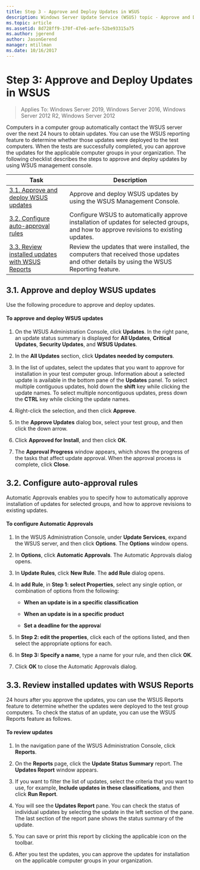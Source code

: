 ```yaml
---
title: Step 3 - Approve and Deploy Updates in WSUS
description: Windows Server Update Service (WSUS) topic - Approve and Deploy Updates in WSUS is step three in a four step process for deploying WSUS
ms.topic: article
ms.assetid: 8d728ff9-170f-47e6-aefe-52be93315a75
ms.author: jgerend
author: JasonGerend
manager: mtillman
ms.date: 10/16/2017
---
```

# Step 3: Approve and Deploy Updates in WSUS

>Applies To: Windows Server 2019, Windows Server 2016, Windows Server 2012 R2, Windows Server 2012

Computers in a computer group automatically contact the WSUS server over the next 24 hours to obtain updates. You can use the WSUS reporting feature to determine whether those updates were deployed to the test computers. When the tests are successfully completed, you can approve the updates for the applicable computer groups in your organization. The following checklist describes the steps to approve and deploy updates by using WSUS management console.

|Task|Description|
|----|--------|
|[3.1. Approve and deploy WSUS updates](3-approve-and-deploy-updates-in-wsus.md#BKM_3.1.)|Approve and deploy WSUS updates by using the WSUS Management Console.|
|[3.2. Configure auto-approval rules](3-approve-and-deploy-updates-in-wsus.md#BKM_3.2.a.)|Configure WSUS to automatically approve installation of updates for selected groups, and how to approve revisions to existing updates.|
|[3.3. Review installed updates with WSUS Reports](3-approve-and-deploy-updates-in-wsus.md#BKM_3.3.)|Review the updates that were installed, the computers that received those updates and other details by using the WSUS Reporting feature.|

## <a name=BKM_3.1.></a>3.1. Approve and deploy WSUS updates
Use the following procedure to approve and deploy updates.

#### To approve and deploy WSUS updates

1.  On the WSUS Administration Console, click **Updates**. In the right pane, an update status summary is displayed for **All Updates**, **Critical Updates**, **Security Updates**, and **WSUS Updates**.

2.  In the **All Updates** section, click **Updates needed by computers**.

3.  In the list of updates, select the updates that you want to approve for installation in your test computer group. Information about a selected update is available in the bottom pane of the **Updates** panel. To select multiple contiguous updates, hold down the **shift** key while clicking the update names. To select multiple noncontiguous updates, press down the **CTRL** key while clicking the update names.

4.  Right-click the selection, and then click **Approve**.

5.  In the **Approve Updates** dialog box, select your test group, and then click the down arrow.

6.  Click **Approved for Install**, and then click **OK**.

7.  The **Approval Progress** window appears, which shows the progress of the tasks that affect update approval. When the approval process is complete, click **Close**.

## <a name=BKM_3.2.a.></a>3.2. Configure auto-approval rules
Automatic Approvals enables you to specify how to automatically approve installation of updates for selected groups, and how to approve revisions to existing updates.

#### To configure Automatic Approvals

1.  In the WSUS Administration Console, under **Update Services**, expand the WSUS server, and then click **Options**. The **Options** window opens.

2.  In **Options**, click **Automatic Approvals**. The Automatic Approvals dialog opens.

3.  In **Update Rules**, click **New Rule**. The **add Rule** dialog opens.

4.  In **add Rule**, in **Step 1: select Properties**, select any single option, or combination of options from the following:

    -   **When an update is in a specific classification**

    -   **When an update is in a specific product**

    -   **Set a deadline for the approva**l

5.  In **Step 2: edit the properties**, click each of the options listed, and then select the appropriate options for each.

6.  In  **Step 3: Specify a name**, type a name for your rule, and then click **OK**.

7.  Click **OK** to close the Automatic Approvals dialog.

## <a name=BKM_3.3.></a>3.3. Review installed updates with WSUS Reports
24 hours after you approve the updates, you can use the WSUS Reports feature to determine whether the updates were deployed to the test group computers. To check the status of an update, you can use the WSUS Reports feature as follows.

#### To review updates

1.  In the navigation pane of the WSUS Administration Console, click **Reports**.

2.  On the **Reports** page, click the **Update Status Summary** report. The **Updates Report** window appears.

3.  If you want to filter the list of updates, select the criteria that you want to use, for example, **Include updates in these classifications**, and then click **Run Report**.

4.  You will see the **Updates Report** pane. You can check the status of individual updates by selecting the update in the left section of the pane. The last section of the report pane shows the status summary of the update.

5.  You can save or print this report by clicking the applicable icon on the toolbar.

6.  After you test the updates, you can approve the updates for installation on the applicable computer groups in your organization.
